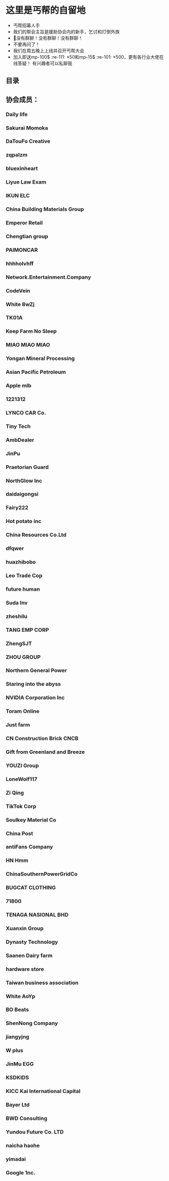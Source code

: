 # 这里是丐帮的自留地
- 丐帮招募人手
- 我们的帮会主旨是援助协会内的新手，乞讨和打倒外族
- 🔴没有群聊！没有群聊！没有群聊！
- 不要再问了！
- 我们在周五晚上上线并召开丐帮大会
- 加入即送mp-100$ :re-111: *50和mp-15$ :re-101: *500，更有各行业大佬在线答疑！
有兴趣者可以私聊我
## 目录
## 协会成员：
### Daily life
### Sakurai Momoka
### DaTouFo Creative
### zqpalzm
### bluexinheart
### Liyue Law Exam
### IKUN ELC
### China Building Materials Group
### Emperor Retail
### Chengtian group
### PAIMONCAR
### hhhholvhff
### Network.Entertainment.Company
### CodeVein
### White 8wZj
### TK01A
### Keep Farm No Sleep
### MIAO MIAO MIAO
### Yongan Mineral Processing
### Asian Pacific Petroleum
### Apple mlb
### 1221312
### LYNCO CAR Co.
### Tiny Tech
### AmbDealer
### JinPu
### Praetorian Guard
### NorthGlow Inc
### daidaigongsi
### Fairy222
### Hot potato inc
### China Resources Co.Ltd
### dfqwer
### huazhibobo
### Leo Trade Cop
### future human
### Suda Inv
### zheshilu
### TANG EMP CORP
### ZhengSJT
### ZHOU GROUP
### Northern General Power
### Staring into the abyss
### NVIDIA Corporation Inc
### Toram Online
### Just farm
### CN Construction Brick CNCB
### Gift from Greenland and Breeze
### YOUZI Group
### LoneWolf117
### Zi Qing
### TikTok Corp
### Soulkey Material Co
### China Post
### antiFans Company
### HN Hmm
### ChinaSouthernPowerGridCo
### BUGCAT CLOTHING
### 71800
### TENAGA NASIONAL BHD
### Xuanxin Group
### Dynasty Technology
### Saanen Dairy farm
### hardware store
### Taiwan business association
### White AoYp
### BO Beats
### ShenNong Company
### jiangyjng
### W plus
### JinMu EGG
### KSDKIDS
### KICC Kai International Capital
### Bayer Ltd
### BWD Consulting
### Yundou Future Co. LTD
### naicha haohe
### yimadai
### Google 1nc.
